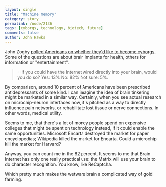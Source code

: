 ```yaml
---
layout: single 
title: "Machine memory" 
category: story
permalink: /node/2136
tags: [cyborgs, technology, biotech, future] 
comments: false 
author: John Hawks 
---
```


John Zogby <a href="http://www.forbes.com/2009/08/05/neural-implant-artificial-intelligence-opinions-columnists-john-zogby.html?partner=links">polled Americans on whether they'd like to become cyborgs</a>. Some of the questions are about brain implants for health, others for information or "entertainment". 

<blockquote>--If you could have the Internet wired directly into your brain, would you do so? 
Yes: 13%
No: 82%
Not sure: 5%.</blockquote>

By comparison, around 10 percent of Americans have been prescribed antidepressants of some kind. I can imagine the idea of brain tinkering might be marketed in a similar way. Certainly, when you see actual research on microchip-neuron interfaces now, it's pitched as a way to directly influence pain networks, or rehabilitate lost tissue or nerve connections. In other words, medical utility. 

Seems to me, that there's a lot of money people spend on expensive colleges that might be spent on technology instead, if it could enable the same opportunities. Microsoft Encarta destroyed the market for paper encyclopedias; Wikipedia killed the market for Encarta. Could a microchip kill the market for Harvard? 

Anyway, you can count me in the 82 percent. It seems to me that Brain Internet has only one really practical use: the Matrix will use your brain to do character recognition. You know, like ReCaptcha. 

Which pretty much makes the wetware brain a complicated way of gold farming. 



